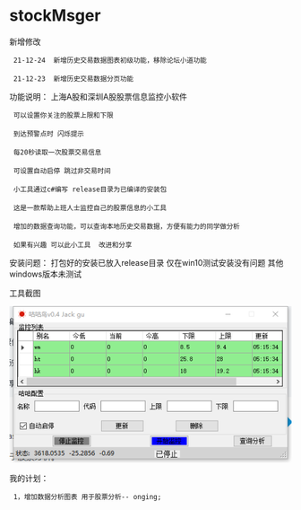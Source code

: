 # stockMsger
新增修改

     21-12-24  新增历史交易数据图表初级功能，移除论坛小道功能    
    
     21-12-23  新增历史交易数据分页功能
    
功能说明：
     上海A股和深圳A股股票信息监控小软件
   
     可以设置你关注的股票上限和下限
   
     到达预警点时 闪烁提示
   
     每20秒读取一次股票交易信息
   
     可设置自动启停 跳过非交易时间
   
     小工具通过c#编写 release目录为已编译的安装包
   
     这是一款帮助上班人士监控自己的股票信息的小工具
   
     增加的数据查询功能，可以查询本地历史交易数据，方便有能力的同学做分析
   
     如果有兴趣 可以此小工具  改进和分享

安装问题：
   打包好的安装已放入release目录
   仅在win10测试安装没有问题  其他windows版本未测试
   
工具截图

   ![avatar](https://github.com/Jackgu2022/stockMsger/blob/main/sm/Properties/ui1.png)
  
我的计划：
    
     1，增加数据分析图表 用于股票分析-- onging;
